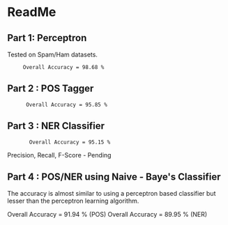 ReadMe
========

Part 1: Perceptron
-------------------------
Tested on Spam/Ham datasets.

         Overall Accuracy = 98.68 %


Part 2 : POS Tagger
----------------------------

          Overall Accuracy = 95.85 % 
          


Part 3 : NER Classifier
-------------------------------

           Overall Accuracy = 95.15 % 

Precision, Recall, F-Score - Pending

Part 4 : POS/NER using Naive - Baye's Classifier
------------------------------------------------------------------

The accuracy is almost similar to using a perceptron based classifier but lesser than the perceptron learning algorithm.

Overall Accuracy = 91.94 % (POS)
Overall Accuracy = 89.95 % (NER)
